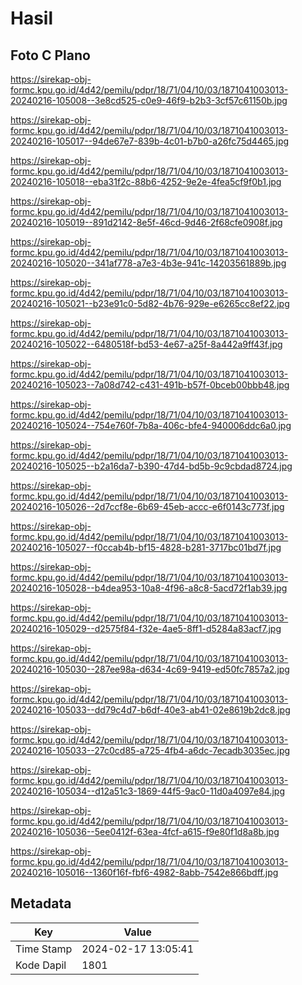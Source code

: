 # Hasil

## Foto C Plano

https://sirekap-obj-formc.kpu.go.id/4d42/pemilu/pdpr/18/71/04/10/03/1871041003013-20240216-105008--3e8cd525-c0e9-46f9-b2b3-3cf57c61150b.jpg

https://sirekap-obj-formc.kpu.go.id/4d42/pemilu/pdpr/18/71/04/10/03/1871041003013-20240216-105017--94de67e7-839b-4c01-b7b0-a26fc75d4465.jpg

https://sirekap-obj-formc.kpu.go.id/4d42/pemilu/pdpr/18/71/04/10/03/1871041003013-20240216-105018--eba31f2c-88b6-4252-9e2e-4fea5cf9f0b1.jpg

https://sirekap-obj-formc.kpu.go.id/4d42/pemilu/pdpr/18/71/04/10/03/1871041003013-20240216-105019--891d2142-8e5f-46cd-9d46-2f68cfe0908f.jpg

https://sirekap-obj-formc.kpu.go.id/4d42/pemilu/pdpr/18/71/04/10/03/1871041003013-20240216-105020--341af778-a7e3-4b3e-941c-14203561889b.jpg

https://sirekap-obj-formc.kpu.go.id/4d42/pemilu/pdpr/18/71/04/10/03/1871041003013-20240216-105021--b23e91c0-5d82-4b76-929e-e6265cc8ef22.jpg

https://sirekap-obj-formc.kpu.go.id/4d42/pemilu/pdpr/18/71/04/10/03/1871041003013-20240216-105022--6480518f-bd53-4e67-a25f-8a442a9ff43f.jpg

https://sirekap-obj-formc.kpu.go.id/4d42/pemilu/pdpr/18/71/04/10/03/1871041003013-20240216-105023--7a08d742-c431-491b-b57f-0bceb00bbb48.jpg

https://sirekap-obj-formc.kpu.go.id/4d42/pemilu/pdpr/18/71/04/10/03/1871041003013-20240216-105024--754e760f-7b8a-406c-bfe4-940006ddc6a0.jpg

https://sirekap-obj-formc.kpu.go.id/4d42/pemilu/pdpr/18/71/04/10/03/1871041003013-20240216-105025--b2a16da7-b390-47d4-bd5b-9c9cbdad8724.jpg

https://sirekap-obj-formc.kpu.go.id/4d42/pemilu/pdpr/18/71/04/10/03/1871041003013-20240216-105026--2d7ccf8e-6b69-45eb-accc-e6f0143c773f.jpg

https://sirekap-obj-formc.kpu.go.id/4d42/pemilu/pdpr/18/71/04/10/03/1871041003013-20240216-105027--f0ccab4b-bf15-4828-b281-3717bc01bd7f.jpg

https://sirekap-obj-formc.kpu.go.id/4d42/pemilu/pdpr/18/71/04/10/03/1871041003013-20240216-105028--b4dea953-10a8-4f96-a8c8-5acd72f1ab39.jpg

https://sirekap-obj-formc.kpu.go.id/4d42/pemilu/pdpr/18/71/04/10/03/1871041003013-20240216-105029--d2575f84-f32e-4ae5-8ff1-d5284a83acf7.jpg

https://sirekap-obj-formc.kpu.go.id/4d42/pemilu/pdpr/18/71/04/10/03/1871041003013-20240216-105030--287ee98a-d634-4c69-9419-ed50fc7857a2.jpg

https://sirekap-obj-formc.kpu.go.id/4d42/pemilu/pdpr/18/71/04/10/03/1871041003013-20240216-105033--dd79c4d7-b6df-40e3-ab41-02e8619b2dc8.jpg

https://sirekap-obj-formc.kpu.go.id/4d42/pemilu/pdpr/18/71/04/10/03/1871041003013-20240216-105033--27c0cd85-a725-4fb4-a6dc-7ecadb3035ec.jpg

https://sirekap-obj-formc.kpu.go.id/4d42/pemilu/pdpr/18/71/04/10/03/1871041003013-20240216-105034--d12a51c3-1869-44f5-9ac0-11d0a4097e84.jpg

https://sirekap-obj-formc.kpu.go.id/4d42/pemilu/pdpr/18/71/04/10/03/1871041003013-20240216-105036--5ee0412f-63ea-4fcf-a615-f9e80f1d8a8b.jpg

https://sirekap-obj-formc.kpu.go.id/4d42/pemilu/pdpr/18/71/04/10/03/1871041003013-20240216-105016--1360f16f-fbf6-4982-8abb-7542e866bdff.jpg


## Metadata

| Key        | Value               |
| ---------- | ------------------- |
| Time Stamp | 2024-02-17 13:05:41 |
| Kode Dapil | 1801                |



